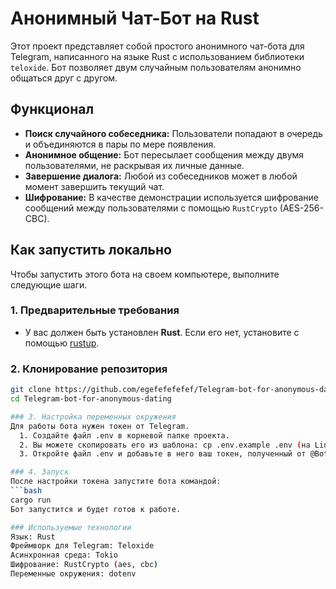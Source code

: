 # Анонимный Чат-Бот на Rust

Этот проект представляет собой простого анонимного чат-бота для Telegram, написанного на языке Rust с использованием библиотеки `teloxide`. Бот позволяет двум случайным пользователям анонимно общаться друг с другом.

## Функционал

-   **Поиск случайного собеседника:** Пользователи попадают в очередь и объединяются в пары по мере появления.
-   **Анонимное общение:** Бот пересылает сообщения между двумя пользователями, не раскрывая их личные данные.
-   **Завершение диалога:** Любой из собеседников может в любой момент завершить текущий чат.
-   **Шифрование:** В качестве демонстрации используется шифрование сообщений между пользователями с помощью `RustCrypto` (AES-256-CBC).

## Как запустить локально

Чтобы запустить этого бота на своем компьютере, выполните следующие шаги.

### 1. Предварительные требования

-   У вас должен быть установлен **Rust**. Если его нет, установите с помощью [rustup](https://rustup.rs/).

### 2. Клонирование репозитория

```bash
git clone https://github.com/egefefefefef/Telegram-bot-for-anonymous-dating.git
cd Telegram-bot-for-anonymous-dating

### 3. Настройка переменных окружения
Для работы бота нужен токен от Telegram.
  1. Создайте файл .env в корневой папке проекта. 
  2. Вы можете скопировать его из шаблона: cp .env.example .env (на Linux/macOS) или просто создать и скопировать вручную.
  3. Откройте файл .env и добавьте в него ваш токен, полученный от @BotFather:

### 4. Запуск
После настройки токена запустите бота командой:
```bash
cargo run
Бот запустится и будет готов к работе.

### Используемые технологии
Язык: Rust
Фреймворк для Telegram: Teloxide
Асинхронная среда: Tokio
Шифрование: RustCrypto (aes, cbc)
Переменные окружения: dotenv